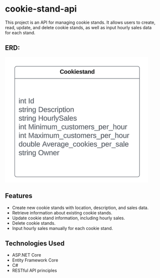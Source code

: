 # cookie-stand-api
This project is an API for managing cookie stands. It allows users to create, read, update, and delete cookie stands, as well as input hourly sales data for each stand.

## ERD:
![erd](/cookie-stand-api/Assets/cookieerd.png)

## Features
- Create new cookie stands with location, description, and sales data.
- Retrieve information about existing cookie stands.
- Update cookie stand information, including hourly sales.
- Delete cookie stands.
- Input hourly sales manually for each cookie stand.


## Technologies Used
- ASP.NET Core
- Entity Framework Core
- C#
- RESTful API principles